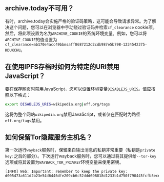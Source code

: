 ## archive.today不可用？

有时，archive.today会实施严格的验证码策略，这可能会导致请求异常。为了解决这个问题，您可以在浏览器中手动绕过验证码并检索`cf_clearance` cookie项。然后，将此项设置为名为`ARCHIVE_COOKIE`的系统环境变量。例如，您可以将`ARCHIVE_COOKIE`的值设置为`cf_clearance=ab170e4acc49bbnsaff8687212d2cdb987e5b798-1234542375-KDUKCHU`。

## 在使用IPFS存档时如何为特定的URI禁用JavaScript？

要在保存网页时禁用JavaScript，您可以设置环境变量`DISABLEJS_URIS`。值应按照以下格式：

```sh
export DISABLEJS_URIS=wikipedia.org|eff.org/tags
```

这将为整个网站`wikipedia.org`禁用JavaScript，或者仅在匹配时为路径`eff.org/tags`禁用。

## 如何保留Tor隐藏服务主机名？

第一次运行`wayback`服务时，保留来自输出消息的私钥非常重要（私钥是`private key:`之后的部分）。下次运行wayback服务时，您可以通过将其提供给`--tor-key`选项或将其设置为`WAYBACK_TOR_PRIVKEY`环境变量来使用密钥。

```text
[INFO] Web: Important: remember to keep the private key: d005473a611d2b23e54d6446dfe209cb6c52ddd698818d1233b1d750f790445fcfb5ece556fe5ee3b4724ac6bea7431898ee788c6011febba7f779c85845ae87
```

